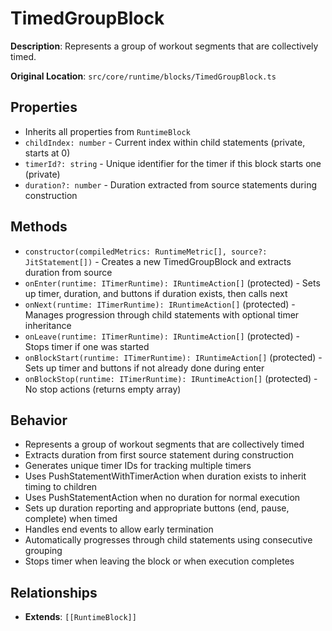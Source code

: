 # TimedGroupBlock

**Description**: Represents a group of workout segments that are collectively timed.

**Original Location**: `src/core/runtime/blocks/TimedGroupBlock.ts`

## Properties

*   Inherits all properties from `RuntimeBlock`
*   `childIndex: number` - Current index within child statements (private, starts at 0)
*   `timerId?: string` - Unique identifier for the timer if this block starts one (private)
*   `duration?: number` - Duration extracted from source statements during construction

## Methods

*   `constructor(compiledMetrics: RuntimeMetric[], source?: JitStatement[])` - Creates a new TimedGroupBlock and extracts duration from source
*   `onEnter(runtime: ITimerRuntime): IRuntimeAction[]` (protected) - Sets up timer, duration, and buttons if duration exists, then calls next
*   `onNext(runtime: ITimerRuntime): IRuntimeAction[]` (protected) - Manages progression through child statements with optional timer inheritance
*   `onLeave(runtime: ITimerRuntime): IRuntimeAction[]` (protected) - Stops timer if one was started
*   `onBlockStart(runtime: ITimerRuntime): IRuntimeAction[]` (protected) - Sets up timer and buttons if not already done during enter
*   `onBlockStop(runtime: ITimerRuntime): IRuntimeAction[]` (protected) - No stop actions (returns empty array)

## Behavior

*   Represents a group of workout segments that are collectively timed
*   Extracts duration from first source statement during construction
*   Generates unique timer IDs for tracking multiple timers
*   Uses PushStatementWithTimerAction when duration exists to inherit timing to children
*   Uses PushStatementAction when no duration for normal execution
*   Sets up duration reporting and appropriate buttons (end, pause, complete) when timed
*   Handles end events to allow early termination
*   Automatically progresses through child statements using consecutive grouping
*   Stops timer when leaving the block or when execution completes

## Relationships
*   **Extends**: `[[RuntimeBlock]]`